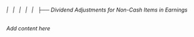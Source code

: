 ###### |   |   |   |   |   ├── Dividend Adjustments for Non-Cash Items in Earnings

*Add content here*